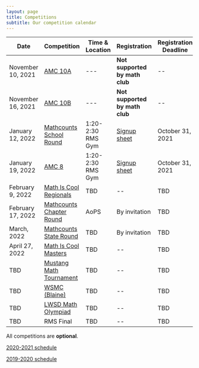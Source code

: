 ```yaml
---
layout: page
title: Competitions
subtitle: Our competition calendar
---
```


| Date                   | Competition | Time & Location | Registration | Registration Deadline
| -----------            | --------                               | --- | ----- | --- |
|November 10, 2021       | [AMC 10A](/amc) | --- | **Not supported by math club** | --
|November 16, 2021       | [AMC 10B](/amc) | --- | **Not supported by math club** | --
|January 12, 2022 | [Mathcounts School Round](/mathcounts) |  1:20-2:30 RMS Gym | [Signup sheet](https://rmsptsa.sharepoint.com/:x:/r/sites/mathclub/_layouts/15/Doc.aspx?sourcedoc=%7B571B3375-9DF4-42A2-B345-8313C7182EEF%7D&file=Competitions%20%26%20Teams.xlsx&action=default&mobileredirect=true) | October 31, 2021 
|January 19, 2022        | [AMC 8](/amc) | 1:20-2:30 RMS Gym | [Signup sheet](https://rmsptsa.sharepoint.com/:x:/r/sites/mathclub/_layouts/15/Doc.aspx?sourcedoc=%7B571B3375-9DF4-42A2-B345-8313C7182EEF%7D&file=Competitions%20%26%20Teams.xlsx&action=default&mobileredirect=true) | October 31, 2021
|February 9, 2022        | [Math Is Cool Regionals](http://www.academicsarecool.com) | TBD | --| TBD 
|February 17, 2022       | [Mathcounts Chapter Round](/mathcounts) | AoPS | By invitation | TBD 
|March, 2022             | [Mathcounts State Round](/mathcounts)  | TBD | By invitation | TBD 
|April 27, 2022          | [Math Is Cool Masters](http://www.academicsarecool.com) | TBD | --| TBD 
|TBD                     | [Mustang Math Tournament](https://www.mustangmath.com/MMT2021) | TBD | --| TBD 
|TBD                     | [WSMC (Blaine)](https://www.blainesd.org/browse/27745) | TBD | --| TBD 
|TBD                     | [LWSD Math Olympiad](https://kims.lwsd.org/activities/math-olympiad) | TBD | --| TBD 
|TBD                     | RMS Final                              | TBD | -- | TBD 

All competitions are **optional**.

[2020-2021 schedule](/competitions-2021.md)

[2019-2020 schedule](/competitions-1920.md)
